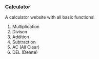 ### Calculator

A calculator website with all basic functions!
1. Multiplication
2. Divison
3. Addition
4. Subtraction
5. AC (All Clear)
6. DEL (Delete)
